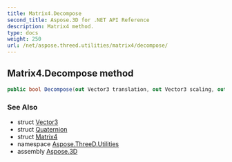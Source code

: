 ```yaml
---
title: Matrix4.Decompose
second_title: Aspose.3D for .NET API Reference
description: Matrix4 method. 
type: docs
weight: 250
url: /net/aspose.threed.utilities/matrix4/decompose/
---
```

## Matrix4.Decompose method

```csharp
public bool Decompose(out Vector3 translation, out Vector3 scaling, out Quaternion rotation)
```

### See Also

* struct [Vector3](../../vector3/)
* struct [Quaternion](../../quaternion/)
* struct [Matrix4](../)
* namespace [Aspose.ThreeD.Utilities](../../../aspose.threed.utilities/)
* assembly [Aspose.3D](../../../)


